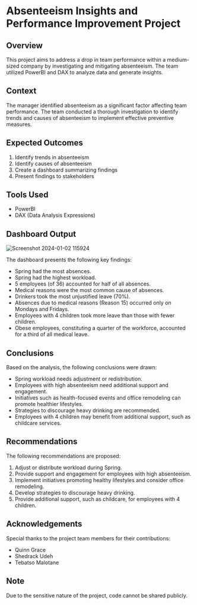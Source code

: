 # Absenteeism Insights and Performance Improvement Project

## Overview
This project aims to address a drop in team performance within a medium-sized company by investigating and mitigating absenteeism. The team utilized PowerBI and DAX to analyze data and generate insights. 
## Context
The manager identified absenteeism as a significant factor affecting team performance. The team conducted a thorough investigation to identify trends and causes of absenteeism to implement effective preventive measures.

## Expected Outcomes
1. Identify trends in absenteeism
2. Identify causes of absenteeism
3. Create a dashboard summarizing findings
4. Present findings to stakeholders

## Tools Used
- PowerBI
- DAX (Data Analysis Expressions)

## Dashboard Output
![Screenshot 2024-01-02 115924](https://github.com/Toka008/HR-Case-Study-Absenteeism-Insights-and-Performance-Improvement/assets/63381061/18f18c6f-0146-4cf1-a6e5-deb34628826a)


The dashboard presents the following key findings:

- Spring had the most absences.
- Spring had the highest workload.
- 5 employees (of 36) accounted for half of all absences.
- Medical reasons were the most common cause of absences.
- Drinkers took the most unjustified leave (70%).
- Absences due to medical reasons (Reason 15) occurred only on Mondays and Fridays.
- Employees with 4 children took more leave than those with fewer children.
- Obese employees, constituting a quarter of the workforce, accounted for a third of all medical leave.

## Conclusions
Based on the analysis, the following conclusions were drawn:

- Spring workload needs adjustment or redistribution.
- Employees with high absenteeism need additional support and engagement.
- Initiatives such as health-focused events and office remodeling can promote healthier lifestyles.
- Strategies to discourage heavy drinking are recommended.
- Employees with 4 children may benefit from additional support, such as childcare services.

## Recommendations
The following recommendations are proposed:

1. Adjust or distribute workload during Spring.
2. Provide support and engagement for employees with high absenteeism.
3. Implement initiatives promoting healthy lifestyles and consider office remodeling.
4. Develop strategies to discourage heavy drinking.
5. Provide additional support, such as childcare, for employees with 4 children.

## Acknowledgements
Special thanks to the project team members for their contributions:

- Quinn Grace
- Shedrack Udeh
- Tebatso Malotane


## Note
Due to the sensitive nature of the project, code cannot be shared publicly.

